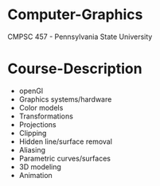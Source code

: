 # Computer-Graphics
CMPSC 457 - Pennsylvania State University

# Course-Description
- openGl
- Graphics systems/hardware
- Color models
- Transformations
- Projections
- Clipping
- Hidden line/surface removal
- Aliasing
- Parametric curves/surfaces
- 3D modeling
- Animation
